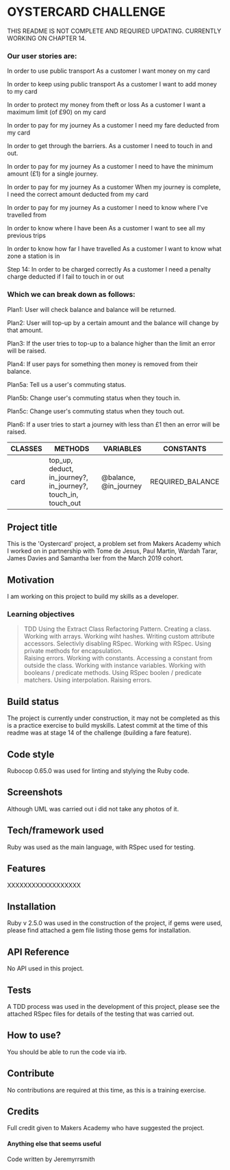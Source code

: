 # OYSTERCARD CHALLENGE

THIS README IS NOT COMPLETE AND REQUIRED UPDATING. CURRENTLY WORKING ON CHAPTER 14.


### Our user stories are:

In order to use public transport
As a customer
I want money on my card

In order to keep using public transport
As a customer
I want to add money to my card

In order to protect my money from theft or loss
As a customer
I want a maximum limit (of £90) on my card

In order to pay for my journey
As a customer
I need my fare deducted from my card

In order to get through the barriers.
As a customer
I need to touch in and out.

In order to pay for my journey
As a customer
I need to have the minimum amount (£1) for a single journey.

In order to pay for my journey
As a customer
When my journey is complete, I need the correct amount deducted from my card

In order to pay for my journey
As a customer
I need to know where I've travelled from

In order to know where I have been
As a customer
I want to see all my previous trips

In order to know how far I have travelled
As a customer
I want to know what zone a station is in

Step 14: 
In order to be charged correctly
As a customer
I need a penalty charge deducted if I fail to touch in or out

### Which we can break down as follows:

Plan1:  User will check balance and balance will be returned.

Plan2:  User will top-up by a certain amount and the balance will change by that
        amount.

Plan3:  If the user tries to top-up to a balance higher than the limit an error
        will be raised.

Plan4:  If user pays for something then money is removed from their balance.

Plan5a: Tell us a user's commuting status.

Plan5b: Change user's commuting status when they touch in.

Plan5c: Change user's commuting status when they touch out.

Plan6:  If a user tries to start a journey with less than £1 then an error will
        be raised.


|CLASSES|METHODS|VARIABLES|CONSTANTS|
|---------|--------------|--------------|--------------|
|card|top_up, deduct, in_journey?, in_journey?, touch_in, touch_out|@balance, @in_journey|REQUIRED_BALANCE|


## Project title

This is the 'Oystercard' project, a problem set from Makers Academy which I worked on in partnership with Tome de Jesus, Paul Martin, Wardah Tarar, James Davies and Samantha Ixer from the March 2019 cohort. 

## Motivation

I am working on this project to build my skills as a developer.

### Learning objectives
> TDD
> Using the Extract Class Refactoring Pattern.
> Creating a class.
> Working with arrays.
> Working wiht hashes.
> Writing custom attribute accessors.
> Selectivly disabling RSpec.
> Working with RSpec.
> Using private methods for encapsulation.  
> Raising errors.
> Working with constants.
> Accessing a constant from outside the class.
> Working with instance variables.
> Working with booleans / predicate methods.
> Using RSpec boolen / predicate matchers.
> Using interpolation.
> Raising errors.

## Build status

The project is currently under construction, it may not be completed as this is a practice exercise to build myskills. Latest commit at the time of this readme was at stage 14 of the challenge (building a fare feature).

## Code style

Rubocop 0.65.0 was used for linting and stylying the Ruby code. 
 
## Screenshots

Although UML was carried out i did not take any photos of it. 

## Tech/framework used

Ruby was used as the main language, with RSpec used for testing. 

## Features

XXXXXXXXXXXXXXXXXX

## Installation

Ruby v 2.5.0 was used in the construction of the project, if gems were used, please find attached a gem file listing those gems for installation. 

## API Reference

No API used in this project. 

## Tests

A TDD process was used in the development of this project, please see the attached RSpec files for details of the testing that was carried out. 

## How to use?

You should be able to run the code via irb. 

## Contribute

No contributions are required at this time, as this is a training exercise. 

## Credits

Full credit given to Makers Academy who have suggested the project. 

#### Anything else that seems useful


Code written by Jeremyrrsmith